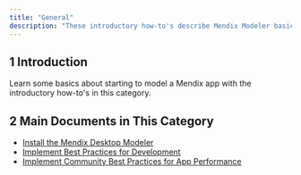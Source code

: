 ```yaml
---
title: "General"
description: "These introductory how-to's describe Mendix Modeler basics and best practices."
---
```


## 1 Introduction

Learn some basics about starting to model a Mendix app with the introductory how-to's in this category.

## 2 Main Documents in This Category

* [Install the Mendix Desktop Modeler](install-the-mendix-desktop-modeler)
* [Implement Best Practices for Development](dev-best-practices)
* [Implement Community Best Practices for App Performance](community-best-practices-for-app-performance)


